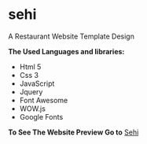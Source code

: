 # sehi
A Restaurant Website Template Design

**The Used Languages and libraries:**
- Html 5
- Css 3
- JavaScript
- Jquery
- Font Awesome
- WOW.js
- Google Fonts

**To See The Website Preview Go to** [Sehi](https://sehi.netlify.com)
